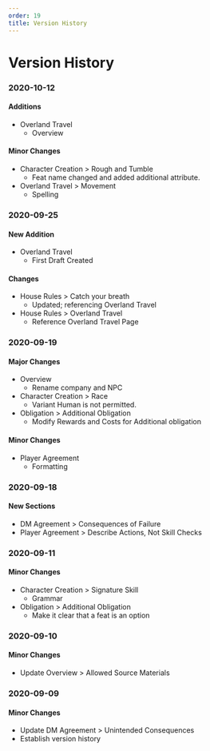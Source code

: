 ```yaml
---
order: 19
title: Version History
---
```


# Version History

### 2020-10-12
#### Additions
* Overland Travel
    * Overview

#### Minor Changes
* Character Creation > Rough and Tumble
    * Feat name changed and added additional attribute.
* Overland Travel > Movement
    * Spelling

### 2020-09-25
#### New Addition
* Overland Travel
    * First Draft Created

#### Changes
* House Rules > Catch your breath
    * Updated; referencing Overland Travel
* House Rules > Overland Travel
    * Reference Overland Travel Page

### 2020-09-19
#### Major Changes
* Overview
    * Rename company and NPC
* Character Creation > Race
    * Variant Human is not permitted.
* Obligation > Additional Obligation
    * Modify Rewards and Costs for Additional obligation

#### Minor Changes
* Player Agreement
    * Formatting

### 2020-09-18
#### New Sections
* DM Agreement > Consequences of Failure
* Player Agreement > Describe Actions, Not Skill Checks

### 2020-09-11
#### Minor Changes
* Character Creation > Signature Skill
    * Grammar
* Obligation > Additional Obligation
    * Make it clear that a feat is an option

### 2020-09-10
#### Minor Changes
* Update Overview > Allowed Source Materials

### 2020-09-09
#### Minor Changes
* Update DM Agreement > Unintended Consequences
* Establish version history
